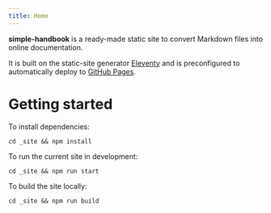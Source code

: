 ```yaml
---
title: Home
---
```


**simple-handbook** is a ready-made static site to convert Markdown files into online documentation. 

It is built on the static-site generator [Eleventy](https://11ty.dev/) and is preconfigured to automatically deploy to [GitHub Pages](https://pages.github.com/).

# Getting started

To install dependencies:

```
cd _site && npm install
```

To run the current site in development:

```
cd _site && npm run start
```

To build the site locally:

```
cd _site && npm run build
```
